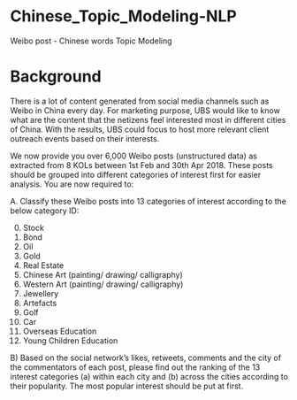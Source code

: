 # Chinese_Topic_Modeling-NLP
Weibo post - Chinese words Topic Modeling

# Background

There is a lot of content generated from social media channels such as Weibo in China every day. For marketing purpose, UBS would like to know what are the content that the netizens feel interested most in different cities of China. With the results, UBS could focus to host more relevant client outreach events based on their interests.

We now provide you over 6,000 Weibo posts (unstructured data) as extracted from 8 KOLs between 1st Feb and 30th Apr 2018. These posts should be grouped into different categories of interest first for easier analysis. You are now required to:

A. Classify these Weibo posts into 13 categories of interest according to the below category ID:

0. Stock
1. Bond
2. Oil
3. Gold
4. Real Estate
5. Chinese Art (painting/ drawing/ calligraphy)
6. Western Art (painting/ drawing/ calligraphy)
7. Jewellery
8. Artefacts
9. Golf
10. Car
11. Overseas Education
12. Young Children Education 

B) Based on the social network’s likes, retweets, comments and the city of the commentators of each post, please find out the ranking of the 13 interest categories (a) within each city and (b) across the cities according to their popularity. The most popular interest should be put at first.
